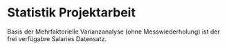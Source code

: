 # Statistik Projektarbeit 
Basis der Mehrfaktorielle Varianzanalyse (ohne Messwiederholung) ist der frei verfügabre Salaries Datensatz.

